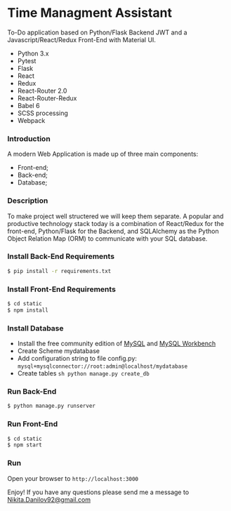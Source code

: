# Time Managment Assistant #

To-Do application based on Python/Flask Backend JWT and a Javascript/React/Redux Front-End with Material UI.

* Python 3.x
* Pytest
* Flask
* React
* Redux
* React-Router 2.0
* React-Router-Redux
* Babel 6
* SCSS processing
* Webpack

### Introduction

A modern Web Application is made up of three main components:
- Front-end;
- Back-end;
- Database;

### Description

To make project well structered we will keep them separate.
A popular and productive technology stack today is a combination of React/Redux for the front-end, Python/Flask for the Backend, 
 and SQLAlchemy as the Python Object Relation Map (ORM) to communicate with your SQL database.

### Install Back-End Requirements

```sh
$ pip install -r requirements.txt
```
 
### Install Front-End Requirements

```sh
$ cd static
$ npm install
```

### Install Database

- Install the free community edition of [MySQL](https://dev.mysql.com/downloads/mysql/) and [MySQL Workbench](https://www.mysql.com/products/workbench/)
- Create Scheme mydatabase
- Add configuration string to file config.py: ``` mysql+mysqlconnector://root:admin@localhost/mydatabase ```
- Create tables ```sh python manage.py create_db ```

### Run Back-End

```sh
$ python manage.py runserver
```

### Run Front-End

```sh
$ cd static
$ npm start
```

### Run

Open your browser to ``` http://localhost:3000 ```

Enjoy! If you have any questions please send me a message to Nikita.Danilov92@gmail.com


